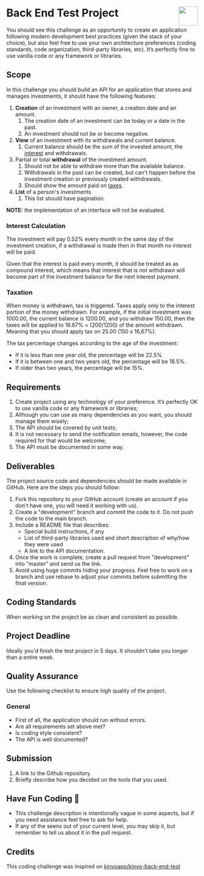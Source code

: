 # Back End Test Project <img src="https://coderockr.com/assets/images/coderockr.svg" align="right" height="50px" />

You should see this challenge as an opportunity to create an application following modern development best practices (given the stack of your choice), but also feel free to use your own architecture preferences (coding standards, code organization, third-party libraries, etc). It’s perfectly fine to use vanilla code or any framework or libraries.

## Scope

In this challenge you should build an API for an application that stores and manages investments, it should have the following features:

1. __Creation__ of an investment with an owner, a creation date and an amount.
    1. The creation date of an investment can be today or a date in the past.
    2. An investment should not be or become negative.
2. __View__ of an investment with its withdrawals and current balance.
    1. Current balance should be the sum of the invested amount, the [interest] and withdrawals.
3. Partial or total __withdrawal__ of the investment amount.
    1. Should not be able to withdraw more than the available balance.
    2. Withdrawals in the past can be created, but can't happen before the investment creation or previously created withdrawals.
    3. Should show the amount paid on [taxes].
4. __List__ of a person's investments
    1. This list should have pagination.

__NOTE:__ the implementation of an interface will not be evaluated.

### Interest Calculation

The investment will pay 0.52% every month in the same day of the investment creation, if a withdrawal is made then in that month no interest will be paid.

Given that the interest is paid every month, it should be treated as as compound interest, which means that interest that is not withdrawn will become part of the investment balance for the next interest payment.

### Taxation

When money is withdrawn, tax is triggered. Taxes apply only to the interest portion of the money withdrawn. For example, if the initial investment was 1000.00, the current balance is 1200.00, and you withdraw 150.00, then the taxes will be applied to 16.67% = (200/1200) of the amount withdrawn. Meaning that you should apply tax on 25.00 (150 x 16,67%).

The tax percentage changes according to the age of the investment:
* If it is less than one year old, the percentage will be 22.5%
* If it is between one and two years old, the percentage will be 18.5%.
* If older than two years, the percentage will be 15%.

## Requirements
1. Create project using any technology of your preference. It’s perfectly OK to use vanilla code or any framework or libraries;
2. Although you can use as many dependencies as you want, you should manage them wisely;
3. The API should be covered by unit tests;
4. It is not necessary to send the notification emails, however, the code required for that would be welcome;
5. The API must be documented in some way.

## Deliverables
The project source code and dependencies should be made available in GitHub. Here are the steps you should follow:
1. Fork this repository to your GitHub account (create an account if you don't have one, you will need it working with us).
2. Create a "development" branch and commit the code to it. Do not push the code to the main branch.
3. Include a README file that describes:
    - Special build instructions, if any
    - List of third-party libraries used and short description of why/how they were used
    - A link to the API documentation.
4. Once the work is complete, create a pull request from "development" into "master" and send us the link.
5. Avoid using huge commits hiding your progress. Feel free to work on a branch and use rebase to adjust your commits before submitting the final version.

## Coding Standards
When working on the project be as clean and consistent as possible.

## Project Deadline
Ideally you'd finish the test project in 5 days. It shouldn't take you longer than a entire week.

## Quality Assurance
Use the following checklist to ensure high quality of the project.

### General
- First of all, the application should run without errors.
- Are all requirements set above met?
- Is coding style consistent?
- The API is well documented?

## Submission
1. A link to the Github repository.
2. Briefly describe how you decided on the tools that you used.

## Have Fun Coding 🤘
- This challenge description is intentionally vague in some aspects, but if you need assistance feel free to ask for help.
- If any of the seens out of your current level, you may skip it, but remember to tell us about it in the pull request.

## Credits

This coding challenge was inspired on [kinvoapp/kinvo-back-end-test](https://github.com/kinvoapp/kinvo-back-end-test/blob/2f17d713de739e309d17a1a74a82c3fd0e66d128/README.md)

[taxes]: #taxation
[interest]: #interest-calculation
